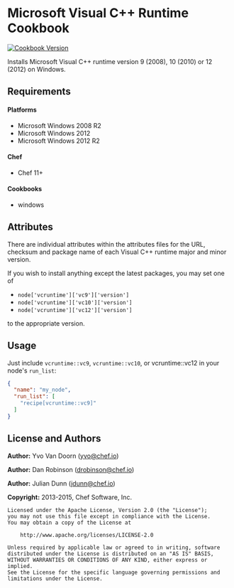 Microsoft Visual C++ Runtime Cookbook
=====================================

[![Cookbook Version](https://img.shields.io/cookbook/v/vcruntime.svg)](https://supermarket.chef.io/cookbooks/vcruntime)


Installs Microsoft Visual C++ runtime version 9 (2008), 10 (2010) or 12 (2012) on Windows.

Requirements
------------
#### Platforms
* Microsoft Windows 2008 R2
* Microsoft Windows 2012
* Microsoft Windows 2012 R2

#### Chef
- Chef 11+

#### Cookbooks
* windows

Attributes
----------

There are individual attributes within the attributes files for the URL, checksum and package name of each Visual C++ runtime major and minor version.

If you wish to install anything except the latest packages, you may set one of

* ```node['vcruntime']['vc9']['version']```
* ```node['vcruntime']['vc10']['version']```
* ```node['vcruntime']['vc12']['version']```

to the appropriate version.

Usage
-----

Just include `vcruntime::vc9`, `vcruntime::vc10`, or vcruntime::vc12 in your node's `run_list`:

```json
{
  "name": "my_node",
  "run_list": [
    "recipe[vcruntime::vc9]"
  ]
}
```

License and Authors
-------------------

**Author:** Yvo Van Doorn (<yvo@chef.io>)

**Author:** Dan Robinson (<drobinson@chef.io>)

**Author:** Julian Dunn (<jdunn@chef.io>)

**Copyright:** 2013-2015, Chef Software, Inc.
```
Licensed under the Apache License, Version 2.0 (the "License");
you may not use this file except in compliance with the License.
You may obtain a copy of the License at

    http://www.apache.org/licenses/LICENSE-2.0

Unless required by applicable law or agreed to in writing, software
distributed under the License is distributed on an "AS IS" BASIS,
WITHOUT WARRANTIES OR CONDITIONS OF ANY KIND, either express or implied.
See the License for the specific language governing permissions and
limitations under the License.
```

